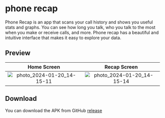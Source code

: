 # phone recap

Phone Recap is an app that scans your call history and shows you useful stats and graphs. You can see how long you talk, who you talk to the most when you make or receive calls, and more. Phone recap has a beautiful and intuitive interface that makes it easy to explore your data.

## Preview

| Home Screen            |  Recap Screen |
:-------------------------:|:-------------------------:
![photo_2024-01-20_14-15-11](https://github.com/abdetaterefe/phone_recap/assets/59355292/4fe7a692-b34a-4380-b3e3-563a2e67fabe) | ![photo_2024-01-20_14-15-14](https://github.com/abdetaterefe/phone_recap/assets/59355292/fc85bc52-1a30-42ae-8f18-0a6c4a0ee033)


## Download

You can download the APK from GitHub [release](https://github.com/abdetaterefe/phone_recap/releases)
